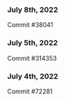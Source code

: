 ### July 8th, 2022

Commit #38041

### July 5th, 2022

Commit #314353


### July 4th, 2022

Commit #72281
